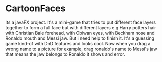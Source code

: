# CartoonFaces
Its a javaFX project. It's a mini-game that tries to put different face layers together to form a full face but with different layers e.g Harry potters hair with Christian Bale forehead, with Obiwan eyes, with Beckham nose and Ronaldo mouth and Messi jaw. But i need help to finish it. It's a guessing game kind-of with DnD features and looks cool. Now when you drag a wrong name to a picture for example, drag ronaldo's name to Messi's jaw that means the jaw belongs to Ronaldo it shows and error.
